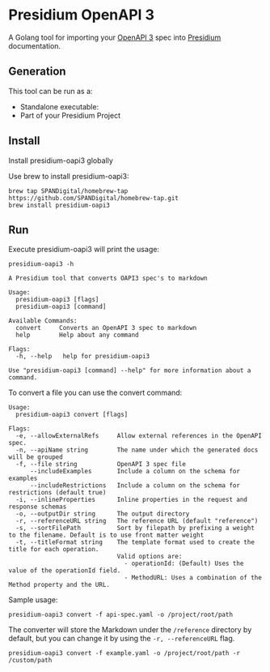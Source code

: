 # Presidium OpenAPI 3

A Golang tool for importing your [OpenAPI 3](https://spec.openapis.org/oas/v3.0.3) spec into
[Presidium](http://presidium.spandigital.net) documentation.

## Generation

This tool can be run as a:

- Standalone executable:
- Part of your Presidium Project

## Install

Install presidium-oapi3 globally

Use brew to install presidium-oapi3:

```shell
brew tap SPANDigital/homebrew-tap https://github.com/SPANDigital/homebrew-tap.git
brew install presidium-oapi3

```

## Run

Execute presidium-oapi3 will print the usage:

```shell
presidium-oapi3 -h
```

```text
A Presidium tool that converts OAPI3 spec's to markdown

Usage:
  presidium-oapi3 [flags]
  presidium-oapi3 [command]

Available Commands:
  convert     Converts an OpenAPI 3 spec to markdown
  help        Help about any command

Flags:
  -h, --help   help for presidium-oapi3

Use "presidium-oapi3 [command] --help" for more information about a command.
```

To convert a file you can use the convert command:

```text
Usage:
  presidium-oapi3 convert [flags]

Flags:
  -e, --allowExternalRefs     Allow external references in the OpenAPI spec. 
  -n, --apiName string        The name under which the generated docs will be grouped
  -f, --file string           OpenAPI 3 spec file
      --includeExamples       Include a column on the schema for examples
      --includeRestrictions   Include a column on the schema for restrictions (default true)
  -i, --inlineProperties      Inline properties in the request and response schemas
  -o, --outputDir string      The output directory
  -r, --referenceURL string   The reference URL (default "reference")
  -s, --sortFilePath          Sort by filepath by prefixing a weight to the filename. Default is to use front matter weight
  -t, --titleFormat string    The template format used to create the title for each operation. 
                              Valid options are: 
                                - operationId: (Default) Uses the value of the operationId field.
                                - MethodURL: Uses a combination of the Method property and the URL.
```

Sample usage:

```shell
presidium-oapi3 convert -f api-spec.yaml -o /project/root/path
```

The converter will store the Markdown under the `/reference` directory by default, but you can change it by using the `-r, --referenceURL` flag.

```shell
presidium-oapi3 convert -f example.yaml -o /project/root/path -r /custom/path
```
